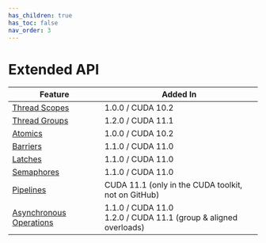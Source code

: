 ```yaml
---
has_children: true
has_toc: false
nav_order: 3
---
```


# Extended API

| Feature                   | Added In                                                            |
|---------------------------|---------------------------------------------------------------------|
| [Thread Scopes]           | 1.0.0 / CUDA 10.2                                                   |
| [Thread Groups]           | 1.2.0 / CUDA 11.1                                                   |
| [Atomics]                 | 1.0.0 / CUDA 10.2                                                   |
| [Barriers]                | 1.1.0 / CUDA 11.0                                                   |
| [Latches]                 | 1.1.0 / CUDA 11.0                                                   |
| [Semaphores]              | 1.1.0 / CUDA 11.0                                                   |
| [Pipelines]               | CUDA 11.1 (only in the CUDA toolkit, not on GitHub)                 |
| [Asynchronous Operations] | 1.1.0 / CUDA 11.0<br/>1.2.0 / CUDA 11.1 (group & aligned overloads) |


[Thread Scopes]: ./extended_api/thread_groups.md
[Thread Groups]: ./extended_api/thread_scopes.md
[Atomics]: ./extended_api/atomics.md
[Barriers]: ./extended_api/barriers.md
[Latches]: ./extended_api/latches.md
[Semaphores]: ./extended_api/semaphores.md
[Pipelines]: ./extended_api/pipelines.md
[Asynchronous Operations]: ./extended_api/asynchronous_operations.md
